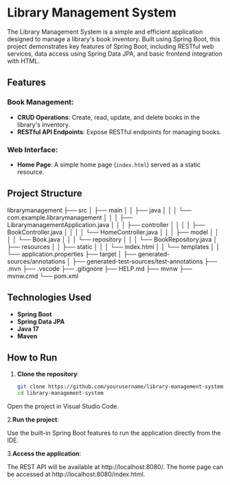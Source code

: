 # Library Management System

The Library Management System is a simple and efficient application designed to manage a library's book inventory. Built using Spring Boot, this project demonstrates key features of Spring Boot, including RESTful web services, data access using Spring Data JPA, and basic frontend integration with HTML.

## Features

### Book Management:
- **CRUD Operations**: Create, read, update, and delete books in the library's inventory.
- **RESTful API Endpoints**: Expose RESTful endpoints for managing books.

### Web Interface:
- **Home Page**: A simple home page (`index.html`) served as a static resource.

## Project Structure

librarymanagement ├── src │ ├── main │ │ ├── java │ │ │ └── com.example.librarymanagement │ │ │ ├── LibrarymanagementApplication.java │ │ │ ├── controller │ │ │ │ ├── BookController.java │ │ │ │ └── HomeController.java │ │ │ ├── model │ │ │ │ └── Book.java │ │ │ └── repository │ │ │ └── BookRepository.java │ ├── resources │ │ ├── static │ │ │ └── index.html │ │ └── templates │ │ └── application.properties ├── target │ ├── generated-sources/annotations │ ├── generated-test-sources/test-annotations ├── .mvn ├── .vscode ├── .gitignore ├── HELP.md ├── mvnw ├── mvnw.cmd └── pom.xml

## Technologies Used
- **Spring Boot**
- **Spring Data JPA**
- **Java 17**
- **Maven**

## How to Run

1. **Clone the repository**:
   ```bash
   git clone https://github.com/yourusername/library-management-system.git
   cd library-management-system
Open the project in Visual Studio Code.

2.**Run the project**:

Use the built-in Spring Boot features to run the application directly from the IDE.

3.**Access the application**:

The REST API will be available at http://localhost:8080/.
The home page can be accessed at http://localhost:8080/index.html.
